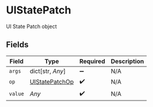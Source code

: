 # UIStatePatch

UI State Patch object


## Fields

| Field                                                   | Type                                                    | Required                                                | Description                                             |
| ------------------------------------------------------- | ------------------------------------------------------- | ------------------------------------------------------- | ------------------------------------------------------- |
| `args`                                                  | dict[str, *Any*]                                        | :heavy_minus_sign:                                      | N/A                                                     |
| `op`                                                    | [UIStatePatchOp](../../models/shared/uistatepatchop.md) | :heavy_check_mark:                                      | N/A                                                     |
| `value`                                                 | *Any*                                                   | :heavy_check_mark:                                      | N/A                                                     |